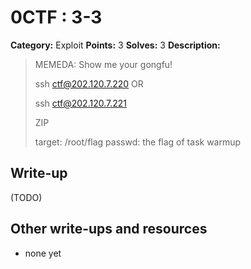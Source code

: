 # 0CTF : 3-3

**Category:** Exploit
**Points:** 3
**Solves:** 3
**Description:**

> MEMEDA: Show me your gongfu!
>
>
> ssh ctf@202.120.7.220 OR
>
> ssh ctf@202.120.7.221
>
>
> ZIP
>
>
> target: /root/flag passwd: the flag of task warmup


## Write-up

(TODO)

## Other write-ups and resources

* none yet
